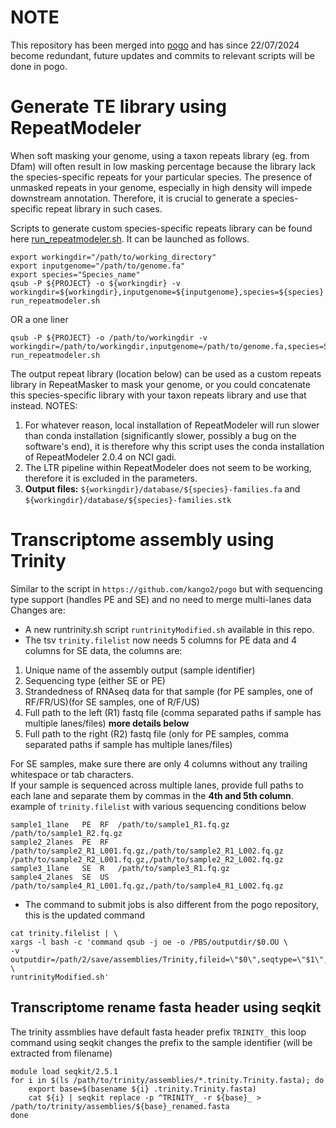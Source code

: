 # NOTE
This repository has been merged into [pogo](https://github.com/kango2/pogo) and has since 22/07/2024 become redundant, future updates and commits to relevant scripts will be done in pogo.

# Generate TE library using RepeatModeler
When soft masking your genome, using a taxon repeats library (eg. from Dfam) will often result in low masking percentage because the library lack the species-specific repeats for your particular species. The presence of unmasked repeats in your genome, especially in high density will impede downstream annotation. Therefore, it is crucial to generate a species-specific repeat library in such cases.

Scripts to generate custom species-specific repeats library can be found here [run_repeatmodeler.sh](https://github.com/kango2/pogors/blob/main/run_repeatmodeler.sh). It can be launched as follows.
```
export workingdir="/path/to/working_directory"
export inputgenome="/path/to/genome.fa"
export species="Species_name"
qsub -P ${PROJECT} -o ${workingdir} -v workingdir=${workingdir},inputgenome=${inputgenome},species=${species} run_repeatmodeler.sh
```
OR a one liner
```
qsub -P ${PROJECT} -o /path/to/workingdir -v workingdir=/path/to/workingdir,inputgenome=/path/to/genome.fa,species=Species_name run_repeatmodeler.sh
```
The output repeat library (location below) can be used as a custom repeats library in RepeatMasker to mask your genome, or you could concatenate this species-specific library with your taxon repeats library and use that instead.
NOTES:
1. For whatever reason, local installation of RepeatModeler will run slower than conda installation (significantly slower, possibly a bug on the software's end), it is therefore why this script uses the conda installation of RepeatModeler 2.0.4 on NCI gadi.
2. The LTR pipeline within RepeatModeler does not seem to be working, therefore it is excluded in the parameters.
3. **Output files:** `${workingdir}/database/${species}-families.fa` and `${workingdir}/database/${species}-families.stk`

# Transcriptome assembly using Trinity
Similar to the script in `https://github.com/kango2/pogo` but with sequencing type support (handles PE and SE) and no need to merge multi-lanes data  
Changes are:  
- A new runtrinity.sh script `runtrinityModified.sh` available in this repo.  
- The tsv `trinity.filelist` now needs 5 columns for PE data and 4 columns for SE data, the columns are:
1. Unique name of the assembly output	(sample identifier)
2. Sequencing type	(either SE or PE)
3. Strandedness of RNAseq data for that sample	(for PE samples, one of RF/FR/US)(for SE samples, one of R/F/US)
4. Full path to the left (R1) fastq file	(comma separated paths if sample has multiple lanes/files) **more details below**
5. Full path to the right (R2) fastq file	(only for PE samples, comma separated paths if sample has multiple lanes/files)
  
For SE samples, make sure there are only 4 columns without any trailing whitespace or tab characters.  
If your sample is sequenced across multiple lanes, provide full paths to each lane and separate them by commas in the **4th and 5th column**. example of `trinity.filelist` with various sequencing conditions below
```
sample1_1lane	PE	RF	/path/to/sample1_R1.fq.gz	/path/to/sample1_R2.fq.gz
sample2_2lanes	PE	RF	/path/to/sample2_R1_L001.fq.gz,/path/to/sample2_R1_L002.fq.gz	/path/to/sample2_R2_L001.fq.gz,/path/to/sample2_R2_L002.fq.gz
sample3_1lane	SE	R	/path/to/sample3_R1.fq.gz
sample4_2lanes	SE	US	/path/to/sample4_R1_L001.fq.gz,/path/to/sample4_R1_L002.fq.gz
```
- The command to submit jobs is also different from the pogo repository, this is the updated command
```
cat trinity.filelist | \
xargs -l bash -c 'command qsub -j oe -o /PBS/outputdir/$0.OU \
-v outputdir=/path/2/save/assemblies/Trinity,fileid=\"$0\",seqtype=\"$1\",sstype=\"$2\",leftfq=\"$3\",rightfq=\"$4\" \
runtrinityModified.sh'
```
## Transcriptome rename fasta header using seqkit
The trinity assmblies have default fasta header prefix `TRINITY_` this loop command using seqkit changes the prefix to the sample identifier (will be extracted from filename)  
```
module load seqkit/2.5.1
for i in $(ls /path/to/trinity/assemblies/*.trinity.Trinity.fasta); do
    export base=$(basename ${i} .trinity.Trinity.fasta)
    cat ${i} | seqkit replace -p ^TRINITY_ -r ${base}_ > /path/to/trinity/assemblies/${base}_renamed.fasta
done
```


